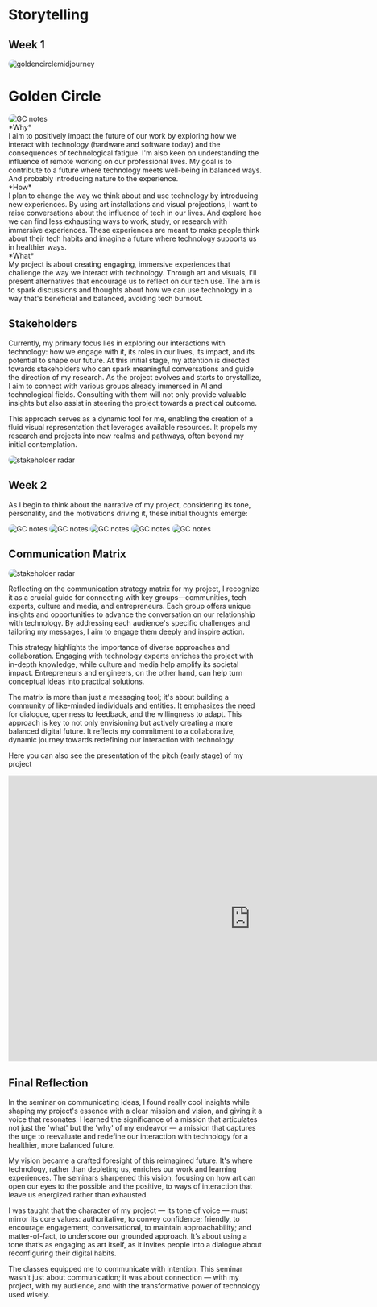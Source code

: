 # Storytelling
## Week 1
<img src="../images/gc.webp" alt="goldencirclemidjourney" style="border-radius: 10px;"> 

# Golden Circle 
<img src="../images/golden circle.JPG" alt="GC notes" style="border-radius: 10px;"> 
<br>
*Why* <br>
 I aim to positively impact the future of our work by exploring how we interact with technology (hardware and software today) and the consequences of technological fatigue. I'm also keen on understanding the influence of remote working on our professional lives. My goal is to contribute to a future where technology meets well-being in balanced ways. And probably introducing nature to the experience. 
<br>
*How* <br>
I plan to change the way we think about and use technology by introducing new experiences. By using art installations and visual projections, I want to raise conversations about the influence of tech in our lives. And explore hoe we can find less exhausting ways to work, study, or research with immersive experiences. These experiences are meant to make people think about their tech habits and imagine a future where technology supports us in healthier ways.
<br>
*What* <br>
My project is about creating engaging, immersive experiences that challenge the way we interact with technology. Through art and visuals, I'll present alternatives that encourage us to reflect on our tech use. The aim is to spark discussions and thoughts about how we can use technology in a way that's beneficial and balanced, avoiding tech burnout.

## Stakeholders
Currently, my primary focus lies in exploring our interactions with technology: how we engage with it, its roles in our lives, its impact, and its potential to shape our future. At this initial stage, my attention is directed towards stakeholders who can spark meaningful conversations and guide the direction of my research. As the project evolves and starts to crystallize, I aim to connect with various groups already immersed in AI and technological fields. Consulting with them will not only provide valuable insights but also assist in steering the project towards a practical outcome.

This approach serves as a dynamic tool for me, enabling the creation of a fluid visual representation that leverages available resources. It propels my research and projects into new realms and pathways, often beyond my initial contemplation.

<img src="../images/StakeholdersRadar.jpg" alt="stakeholder radar" style="border-radius: 10px;"> 

## Week 2

As I begin to think about the narrative of my project, considering its tone, personality, and the motivations driving it, these initial thoughts emerge:

<img src="../images/project3.jpeg" alt="GC notes" style="border-radius: 10px;"> 
<img src="../images/project4.jpeg" alt="GC notes" style="border-radius: 10px;"> 
<img src="../images/project5.jpeg" alt="GC notes" style="border-radius: 10px;"> 
<img src="../images/project1.jpeg" alt="GC notes" style="border-radius: 10px;"> 
<img src="../images/project2.jpeg" alt="GC notes" style="border-radius: 10px;"> 

## Communication Matrix
<img src="../images/CommunicationMatrix.jpeg" alt="stakeholder radar" style="border-radius: 10px;"> 

Reflecting on the communication strategy matrix for my project, I recognize it as a crucial guide for connecting with key groups—communities, tech experts, culture and media, and entrepreneurs. Each group offers unique insights and opportunities to advance the conversation on our relationship with technology. By addressing each audience's specific challenges and tailoring my messages, I aim to engage them deeply and inspire action.

This strategy highlights the importance of diverse approaches and collaboration. Engaging with technology experts enriches the project with in-depth knowledge, while culture and media help amplify its societal impact. Entrepreneurs and engineers, on the other hand, can help turn conceptual ideas into practical solutions.

The matrix is more than just a messaging tool; it's about building a community of like-minded individuals and entities. It emphasizes the need for dialogue, openness to feedback, and the willingness to adapt. This approach is key to not only envisioning but actively creating a more balanced digital future. It reflects my commitment to a collaborative, dynamic journey towards redefining our interaction with technology.

Here you can also see the presentation of the pitch (early stage) of my project
<iframe src="https://docs.google.com/presentation/d/e/2PACX-1vRUXBZfu4niar5LAEk4WYVjxeElSH72ns9Q0V5zPhTI4t4tppQ_WkirZqYdlDeu4Cbm1x9VeH81pVpq/embed?start=true&loop=true&delayms=3000" frameborder="0" width="960" height="569" allowfullscreen="true" mozallowfullscreen="true" webkitallowfullscreen="true"></iframe>

## Final Reflection 
In the seminar on communicating ideas, I found really cool insights while shaping my project's essence with a clear mission and vision, and giving it a voice that resonates. I learned the significance of a mission that articulates not just the 'what' but the 'why' of my endeavor — a mission that captures the urge to reevaluate and redefine our interaction with technology for a healthier, more balanced future.

My vision became a crafted foresight of this reimagined future. It's where technology, rather than depleting us, enriches our work and learning experiences. The seminars sharpened this vision, focusing on how art can open our eyes to the possible and the positive, to ways of interaction that leave us energized rather than exhausted.

I was taught that the character of my project — its tone of voice — must mirror its core values: authoritative, to convey confidence; friendly, to encourage engagement; conversational, to maintain approachability; and matter-of-fact, to underscore our grounded approach. It’s about using a tone that’s as engaging as art itself, as it invites people into a dialogue about reconfiguring their digital habits.

The classes equipped me to communicate with intention. This seminar wasn't just about communication; it was about connection — with my project, with my audience, and with the transformative power of technology used wisely.